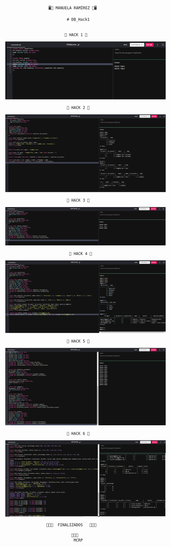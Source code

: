                        🖥️🏁 MANUELA RAMÍREZ 🏁🖥️

                               # DB_Hack1


                              🏁 HACK 1 🏁

![](https://github.com/mcrp02/DB_Hack1/blob/main/Screenshots/Hack-1.png)



                               🏁 HACK 2 🏁

![](https://github.com/mcrp02/DB_Hack1/blob/main/Screenshots/Hack-2.png)



                               🏁 HACK 3 🏁

![](https://github.com/mcrp02/DB_Hack1/blob/main/Screenshots/Hack-3.png)



                                🏁 HACK 4 🏁

![](https://github.com/mcrp02/DB_Hack1/blob/main/Screenshots/Hack-4.png)



                               🏁 HACK 5 🏁

![](https://github.com/mcrp02/DB_Hack1/blob/main/Screenshots/Hack-5.png)



                               🏁 HACK 6 🏁

![](https://github.com/mcrp02/DB_Hack1/blob/main/Screenshots/Hack-6.png)



                      🏅🏅🏅  FINALIZADOS   🏅🏅🏅

                                 🏁🏁🏁
                                  MCRP






